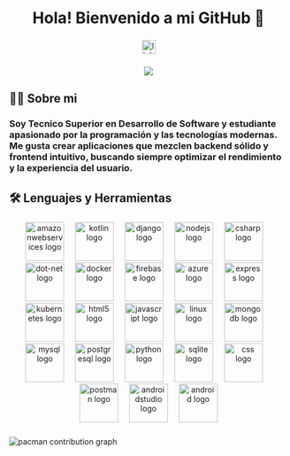 <h1 align="center">Hola! Bienvenido a mi GitHub 👋</h1>

###

<div align="center">
  <a href="https://ar.linkedin.com/in/emiliano-celleri" target="_blank">
    <img src="https://img.shields.io/static/v1?message=LinkedIn&logo=linkedin&label=&color=0077B5&logoColor=white&labelColor=&style=for-the-badge" height="25" alt="linkedin logo"  />
  </a>
</div>

###

<div align="center">
  <img src="https://visitor-badge.laobi.icu/badge?page_id=emilianocelleri.emilianocelleri&"  />
</div>

###

<h2 align="left">👩‍💻  Sobre mi</h2>

###

<h3 align="left">Soy Tecnico Superior en Desarrollo de Software y estudiante apasionado por la programación y las tecnologías modernas. Me gusta crear aplicaciones que mezclen backend sólido y frontend intuitivo, buscando siempre optimizar el rendimiento y la experiencia del usuario.</h3>

###

<h2 align="left">🛠 Lenguajes y Herramientas</h2>

###

<div align="center">
  <img src="https://skillicons.dev/icons?i=aws" height="70" alt="amazonwebservices logo"  />
  <img width="12" />
  <img src="https://skillicons.dev/icons?i=kotlin" height="70" alt="kotlin logo"  />
  <img width="12" />
  <img src="https://skillicons.dev/icons?i=django" height="70" alt="django logo"  />
  <img width="12" />
  <img src="https://cdn.jsdelivr.net/gh/devicons/devicon/icons/nodejs/nodejs-original.svg" height="70" alt="nodejs logo"  />
  <img width="12" />
  <img src="https://cdn.jsdelivr.net/gh/devicons/devicon/icons/csharp/csharp-original.svg" height="70" alt="csharp logo"  />
  <img width="12" />
  <img src="https://skillicons.dev/icons?i=dotnet" height="70" alt="dot-net logo"  />
  <img width="12" />
  <img src="https://skillicons.dev/icons?i=docker" height="70" alt="docker logo"  />
  <img width="12" />
  <img src="https://skillicons.dev/icons?i=firebase" height="70" alt="firebase logo"  />
  <img width="12" />
  <img src="https://skillicons.dev/icons?i=azure" height="70" alt="azure logo"  />
  <img width="12" />
  <img src="https://skillicons.dev/icons?i=express" height="70" alt="express logo"  />
  <img width="12" />
  <img src="https://skillicons.dev/icons?i=kubernetes" height="70" alt="kubernetes logo"  />
  <img width="12" />
  <img src="https://cdn.jsdelivr.net/gh/devicons/devicon/icons/html5/html5-original.svg" height="70" alt="html5 logo"  />
  <img width="12" />
  <img src="https://skillicons.dev/icons?i=js" height="70" alt="javascript logo"  />
  <img width="12" />
  <img src="https://skillicons.dev/icons?i=linux" height="70" alt="linux logo"  />
  <img width="12" />
  <img src="https://skillicons.dev/icons?i=mongodb" height="70" alt="mongodb logo"  />
  <img width="12" />
  <img src="https://skillicons.dev/icons?i=mysql" height="70" alt="mysql logo"  />
  <img width="12" />
  <img src="https://cdn.jsdelivr.net/gh/devicons/devicon/icons/postgresql/postgresql-original.svg" height="70" alt="postgresql logo"  />
  <img width="12" />
  <img src="https://skillicons.dev/icons?i=py" height="70" alt="python logo"  />
  <img width="12" />
  <img src="https://cdn.jsdelivr.net/gh/devicons/devicon/icons/sqlite/sqlite-original.svg" height="70" alt="sqlite logo"  />
  <img width="12" />
  <img src="https://skillicons.dev/icons?i=css" height="70" alt="css logo"  />
  <img width="12" />
  <img src="https://cdn.simpleicons.org/postman/FF6C37" height="70" alt="postman logo"  />
  <img width="12" />
  <img src="https://cdn.jsdelivr.net/gh/devicons/devicon/icons/androidstudio/androidstudio-original.svg" height="70" alt="androidstudio logo"  />
  <img width="12" />
  <img src="https://cdn.simpleicons.org/android/3DDC84" height="70" alt="android logo"  />
</div>

###

<picture>
  <source media="(prefers-color-scheme: dark)" srcset="https://raw.githubusercontent.com/emilianocelleri/emilianocelleri/output/pacman-contribution-graph-dark.svg">
  <source media="(prefers-color-scheme: light)" srcset="https://raw.githubusercontent.com/emilianocelleri/emilianocelleri/output/pacman-contribution-graph.svg">
  <img alt="pacman contribution graph" src="https://raw.githubusercontent.com/emilianocelleri/emilianocelleri/output/pacman-contribution-graph.svg">
</picture>

###
